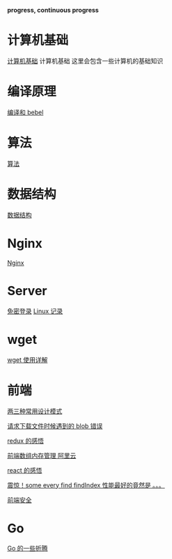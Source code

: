 **progress, continuous progress**

# 计算机基础

[计算机基础](./Basics/Basics.md)
计算机基础 这里会包含一些计算机的基础知识

# 编译原理

[编译和 bebel](./Compilation/Compilation.md)

# 算法

[算法](./Algorithm/Algorithm.md)

# 数据结构

[数据结构](./DataStructure/DataStructure.md)

# Nginx

[Nginx](./Nginx/Nginx.md)

# Server

[免密登录](./Server/FreePassWord.md)
[Linux 记录](./Server/Linux.md)

# wget

[wget 使用详解](https://wangchujiang.com/linux-command/c/wget.html)

# 前端

[两三种常用设计模式](./Frontend/DesignPatterns.md)

[请求下载文件时候遇到的 blob 错误](./Frontend/BlobError.md)

[redux 的感悟](./Frontend/Redux.md)

[前端数组内存管理 阿里云](https://developer.aliyun.com/article/765017)

[ react 的感悟](./Frontend/React.md)

[震惊！some every find findIndex 性能最好的竟然是 。。。](./Frontend/Performance.md)

[前端安全](./Frontend/Security.md)

# Go

[Go 的一些折腾](./Server/Golang/Golang.md)
